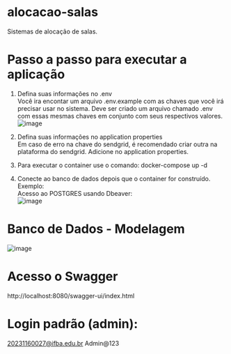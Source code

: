 # alocacao-salas
Sistemas de alocação de salas.

# Passo a passo para executar a aplicação
1. Defina suas informações no .env <br/>
Você ira encontar um arquivo .env.example com as chaves que você irá precisar usar no sistema. Deve ser criado um arquivo chamado .env com essas mesmas chaves em conjunto com seus respectivos valores.  <br/>
![image](https://github.com/user-attachments/assets/3840bdff-f395-4be5-828f-26e4d7c8f864)  <br/>

2. Defina suas informações no application properties <br/>
Em caso de erro na chave do sendgrid, é recomendado criar outra na plataforma do sendgrid. Adicione no application properties. <br/>

3. Para executar o container use o comando: docker-compose up -d <br/>

4. Conecte ao banco de dados depois que o container for construído. Exemplo: <br/>
Acesso ao POSTGRES usando Dbeaver: <br/>
![image](https://github.com/user-attachments/assets/369b4414-9c68-4904-a68d-48f015fe0dff)

# Banco de Dados - Modelagem <br/>
![image](https://github.com/user-attachments/assets/380cafc0-a16f-4c78-adae-b1f971e1308d)

# Acesso o Swagger <br/>
http://localhost:8080/swagger-ui/index.html

# Login padrão (admin): <br/>
20231160027@ifba.edu.br
Admin@123
